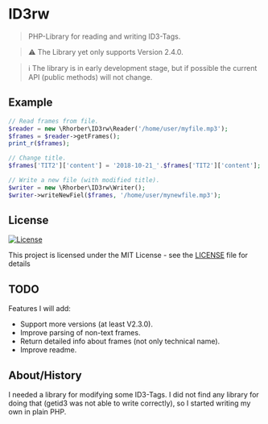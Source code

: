 # ID3rw

> PHP-Library for reading and writing ID3-Tags.

> ⚠ The Library yet only supports Version 2.4.0.

> ℹ The library is in early development stage, but if possible the current API (public methods) will not change.


## Example

```php
// Read frames from file.
$reader = new \Rhorber\ID3rw\Reader('/home/user/myfile.mp3');
$frames = $reader->getFrames();
print_r($frames);

// Change title.
$frames['TIT2']['content'] = '2018-10-21_'.$frames['TIT2']['content'];

// Write a new file (with modified title).
$writer = new \Rhorber\ID3rw\Writer();
$writer->writeNewFiel($frames, '/home/user/mynewfile.mp3');
```


## License

[![License](http://img.shields.io/:license-mit-blue.svg?style=flat-square)](http://badges.mit-license.org)

This project is licensed under the MIT License - see the [LICENSE](LICENSE) file for details


## TODO

Features I will add:
* Support more versions (at least V2.3.0).
* Improve parsing of non-text frames.
* Return detailed info about frames (not only technical name).
* Improve readme.


## About/History

I needed a library for modifying some ID3-Tags.
I did not find any library for doing that (getid3 was not able to write correctly),
so I started writing my own in plain PHP. 
